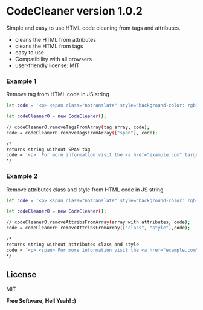 # CodeCleaner version 1.0.2

Simple and easy to use HTML code cleaning from tags and attributes.

- cleans the HTML from attributes
- cleans the HTML from tags
- easy to use
- Compatibility with all browsers
- user-friendly license: MIT


### Example 1

Remove tag <span> from HTML code in JS string

```sh
let code = '<p> <span class="notranslate" style="background-color: rgb(230, 236, 249);"> For more information visit the <a href="example.com" target="_blank" rel="noopener">Example.com</a> website.</span> </p><p> <span><em>Lorem Ipsum</em></a></span> </p>';

let codeCleaner0 = new CodeCleaner();

// codeCleaner0.removeTagsFromArray(tag array, code);
code = codeCleaner0.removeTagsFromArray(["span"], code);

/* 
returns string without SPAN tag
code = '<p>  For more information visit the <a href="example.com" target="_blank" rel="noopener">Example.com</a> website. </p><p> <em>Lorem Ipsum</em></a> </p>'
*/
```

### Example 2

Remove attributes class and style from HTML code in JS string

```sh
let code = '<p> <span class="notranslate" style="background-color: rgb(230, 236, 249);"> For more information visit the <a href="example.com" target="_blank" rel="noopener">Example.com</a> website.</span> </p><p> <span><em>Lorem Ipsum</em></a></span> </p>';

let codeCleaner0 = new CodeCleaner();

// codeCleaner0.removeAttribsFromArray(array with attributes, code);
code = codeCleaner0.removeAttribsFromArray(["class", "style"],code);

/* 
returns string without attributes class and style
code = '<p> <span> For more information visit the <a href="example.com" target="_blank" rel="noopener">Example.com</a> website.</span> </p><p> <span><em>Lorem Ipsum</em></a></span> </p>'
*/
```

License
----

MIT

**Free Software, Hell Yeah! :)**
